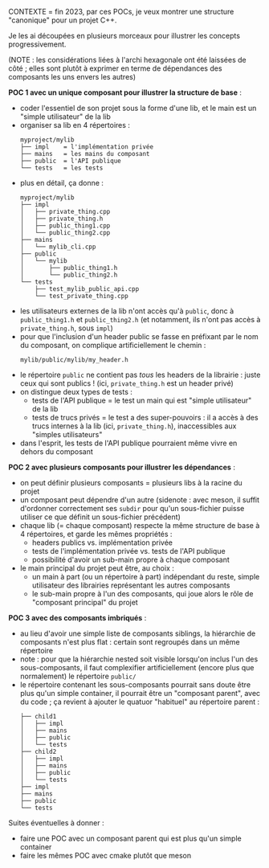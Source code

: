 CONTEXTE = fin 2023, par ces POCs, je veux montrer une structure "canonique" pour un projet C++.

Je les ai découpées en plusieurs morceaux pour illustrer les concepts progressivement.

(NOTE : les considérations liées à l'archi hexagonale ont été laissées de côté ; elles sont plutôt à exprimer en terme de dépendances des composants les uns envers les autres)

**POC 1 avec un unique composant pour illustrer la structure de base** :

- coder l'essentiel de son projet sous la forme d'une lib, et le main est un "simple utilisateur" de la lib
- organiser sa lib en 4 répertoires :
    ```
    myproject/mylib
    ├── impl    = l'implémentation privée
    ├── mains   = les mains du composant
    ├── public  = l'API publique
    └── tests   = les tests
    ```
- plus en détail, ça donne :
    ```
    myproject/mylib
    ├── impl
    │   ├── private_thing.cpp
    │   ├── private_thing.h
    │   ├── public_thing1.cpp
    │   └── public_thing2.cpp
    ├── mains
    │   └── mylib_cli.cpp
    ├── public
    │   └── mylib
    │       ├── public_thing1.h
    │       └── public_thing2.h
    └── tests
        ├── test_mylib_public_api.cpp
        └── test_private_thing.cpp
    ```
- les utilisateurs externes de la lib n'ont accès qu'à `public`, donc à `public_thing1.h` et `public_thing2.h` (et notamment, ils n'ont pas accès à `private_thing.h`, sous `impl`)
- pour que l'inclusion d'un header public se fasse en préfixant par le nom du composant, on complique artificiellement le chemin :
    ```
    mylib/public/mylib/my_header.h
    ```
- le répertoire `public` ne contient pas _tous_ les headers de la librairie : juste ceux qui sont publics ! (ici, `private_thing.h` est un header privé)
- on distingue deux types de tests :
    - tests de l'API publique = le test un main qui est "simple utilisateur" de la lib
    - tests de trucs privés = le test a des super-pouvoirs : il a accès à des trucs internes à la lib (ici, `private_thing.h`), inaccessibles aux "simples utilisateurs"
- dans l'esprit, les tests de l'API publique pourraient même vivre en dehors du composant


**POC 2 avec plusieurs composants pour illustrer les dépendances** :

- on peut définir plusieurs composants = plusieurs libs à la racine du projet
- un composant peut dépendre d'un autre (sidenote : avec meson, il suffit d'ordonner correctement ses `subdir` pour qu'un sous-fichier puisse utiliser ce que définit un sous-fichier précédent)
- chaque lib (= chaque composant) respecte la même structure de base à 4 répertoires, et garde les mêmes propriétés :
    - headers publics vs. implémentation privée
    - tests de l'implémentation privée vs. tests de l'API publique
    - possibilité d'avoir un sub-main propre à chaque composant
- le main principal du projet peut être, au choix :
    - un main à part (ou un répertoire à part) indépendant du reste, simple utilisateur des librairies représentant les autres composants
    - le sub-main propre à l'un des composants, qui joue alors le rôle de "composant principal" du projet

**POC 3 avec des composants imbriqués** :

- au lieu d'avoir une simple liste de composants siblings, la hiérarchie de composants n'est plus flat : certain sont regroupés dans un même répertoire
- note : pour que la hiérarchie nested soit visible lorsqu'on inclus l'un des sous-composants, il faut complexifier artificiellement (encore plus que normalement) le répertoire `public/`
- le répertoire contenant les sous-composants pourrait sans doute être plus qu'un simple container, il pourrait être un "composant parent", avec du code ; ça revient à ajouter le quatuor "habituel" au répertoire parent :
    ```
    ├── child1
    │   ├── impl
    │   ├── mains
    │   ├── public
    │   └── tests
    ├── child2
    │   ├── impl
    │   ├── mains
    │   ├── public
    │   └── tests
    ├── impl
    ├── mains
    ├── public
    └── tests
    ```


Suites éventuelles à donner :

- faire une POC avec un composant parent qui est plus qu'un simple container
- faire les mêmes POC avec cmake plutôt que meson
